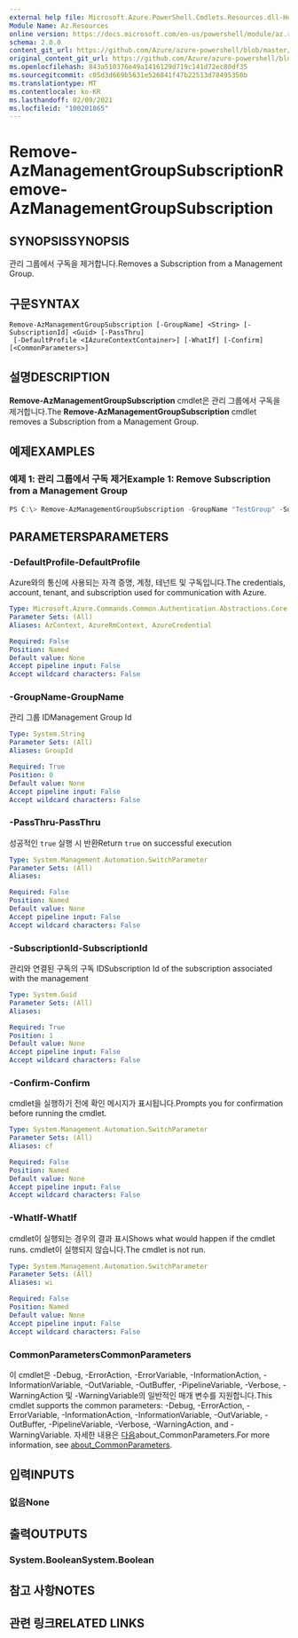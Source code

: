 ```yaml
---
external help file: Microsoft.Azure.PowerShell.Cmdlets.Resources.dll-Help.xml
Module Name: Az.Resources
online version: https://docs.microsoft.com/en-us/powershell/module/az.resources/remove-azmanagementgroupsubscription/
schema: 2.0.0
content_git_url: https://github.com/Azure/azure-powershell/blob/master/src/Resources/Resources/help/Remove-AzManagementGroupSubscription.md
original_content_git_url: https://github.com/Azure/azure-powershell/blob/master/src/Resources/Resources/help/Remove-AzManagementGroupSubscription.md
ms.openlocfilehash: 843a510376e49a1416129d719c141d72ec80df35
ms.sourcegitcommit: c05d3d669b5631e526841f47b22513d78495350b
ms.translationtype: MT
ms.contentlocale: ko-KR
ms.lasthandoff: 02/09/2021
ms.locfileid: "100201865"
---
```

# <span data-ttu-id="7b67f-101">Remove-AzManagementGroupSubscription</span><span class="sxs-lookup"><span data-stu-id="7b67f-101">Remove-AzManagementGroupSubscription</span></span>

## <span data-ttu-id="7b67f-102">SYNOPSIS</span><span class="sxs-lookup"><span data-stu-id="7b67f-102">SYNOPSIS</span></span>
<span data-ttu-id="7b67f-103">관리 그룹에서 구독을 제거합니다.</span><span class="sxs-lookup"><span data-stu-id="7b67f-103">Removes a Subscription from a Management Group.</span></span>

## <span data-ttu-id="7b67f-104">구문</span><span class="sxs-lookup"><span data-stu-id="7b67f-104">SYNTAX</span></span>

```
Remove-AzManagementGroupSubscription [-GroupName] <String> [-SubscriptionId] <Guid> [-PassThru]
 [-DefaultProfile <IAzureContextContainer>] [-WhatIf] [-Confirm] [<CommonParameters>]
```

## <span data-ttu-id="7b67f-105">설명</span><span class="sxs-lookup"><span data-stu-id="7b67f-105">DESCRIPTION</span></span>
<span data-ttu-id="7b67f-106">**Remove-AzManagementGroupSubscription** cmdlet은 관리 그룹에서 구독을 제거합니다.</span><span class="sxs-lookup"><span data-stu-id="7b67f-106">The **Remove-AzManagementGroupSubscription** cmdlet removes a Subscription from a Management Group.</span></span>

## <span data-ttu-id="7b67f-107">예제</span><span class="sxs-lookup"><span data-stu-id="7b67f-107">EXAMPLES</span></span>

### <span data-ttu-id="7b67f-108">예제 1: 관리 그룹에서 구독 제거</span><span class="sxs-lookup"><span data-stu-id="7b67f-108">Example 1: Remove Subscription from a Management Group</span></span>
```powershell
PS C:\> Remove-AzManagementGroupSubscription -GroupName "TestGroup" -SubscriptionId 2120692d-35c3-44c8-81f5-631fa7351726
```

## <span data-ttu-id="7b67f-109">PARAMETERS</span><span class="sxs-lookup"><span data-stu-id="7b67f-109">PARAMETERS</span></span>

### <span data-ttu-id="7b67f-110">-DefaultProfile</span><span class="sxs-lookup"><span data-stu-id="7b67f-110">-DefaultProfile</span></span>
<span data-ttu-id="7b67f-111">Azure와의 통신에 사용되는 자격 증명, 계정, 테넌트 및 구독입니다.</span><span class="sxs-lookup"><span data-stu-id="7b67f-111">The credentials, account, tenant, and subscription used for communication with Azure.</span></span>

```yaml
Type: Microsoft.Azure.Commands.Common.Authentication.Abstractions.Core.IAzureContextContainer
Parameter Sets: (All)
Aliases: AzContext, AzureRmContext, AzureCredential

Required: False
Position: Named
Default value: None
Accept pipeline input: False
Accept wildcard characters: False
```

### <span data-ttu-id="7b67f-112">-GroupName</span><span class="sxs-lookup"><span data-stu-id="7b67f-112">-GroupName</span></span>
<span data-ttu-id="7b67f-113">관리 그룹 ID</span><span class="sxs-lookup"><span data-stu-id="7b67f-113">Management Group Id</span></span>

```yaml
Type: System.String
Parameter Sets: (All)
Aliases: GroupId

Required: True
Position: 0
Default value: None
Accept pipeline input: False
Accept wildcard characters: False
```

### <span data-ttu-id="7b67f-114">-PassThru</span><span class="sxs-lookup"><span data-stu-id="7b67f-114">-PassThru</span></span>
<span data-ttu-id="7b67f-115">성공적인 `true` 실행 시 반환</span><span class="sxs-lookup"><span data-stu-id="7b67f-115">Return `true` on successful execution</span></span>

```yaml
Type: System.Management.Automation.SwitchParameter
Parameter Sets: (All)
Aliases:

Required: False
Position: Named
Default value: None
Accept pipeline input: False
Accept wildcard characters: False
```

### <span data-ttu-id="7b67f-116">-SubscriptionId</span><span class="sxs-lookup"><span data-stu-id="7b67f-116">-SubscriptionId</span></span>
<span data-ttu-id="7b67f-117">관리와 연결된 구독의 구독 ID</span><span class="sxs-lookup"><span data-stu-id="7b67f-117">Subscription Id of the subscription associated with the management</span></span>

```yaml
Type: System.Guid
Parameter Sets: (All)
Aliases:

Required: True
Position: 1
Default value: None
Accept pipeline input: False
Accept wildcard characters: False
```

### <span data-ttu-id="7b67f-118">-Confirm</span><span class="sxs-lookup"><span data-stu-id="7b67f-118">-Confirm</span></span>
<span data-ttu-id="7b67f-119">cmdlet을 실행하기 전에 확인 메시지가 표시됩니다.</span><span class="sxs-lookup"><span data-stu-id="7b67f-119">Prompts you for confirmation before running the cmdlet.</span></span>

```yaml
Type: System.Management.Automation.SwitchParameter
Parameter Sets: (All)
Aliases: cf

Required: False
Position: Named
Default value: None
Accept pipeline input: False
Accept wildcard characters: False
```

### <span data-ttu-id="7b67f-120">-WhatIf</span><span class="sxs-lookup"><span data-stu-id="7b67f-120">-WhatIf</span></span>
<span data-ttu-id="7b67f-121">cmdlet이 실행되는 경우의 결과 표시</span><span class="sxs-lookup"><span data-stu-id="7b67f-121">Shows what would happen if the cmdlet runs.</span></span>
<span data-ttu-id="7b67f-122">cmdlet이 실행되지 않습니다.</span><span class="sxs-lookup"><span data-stu-id="7b67f-122">The cmdlet is not run.</span></span>

```yaml
Type: System.Management.Automation.SwitchParameter
Parameter Sets: (All)
Aliases: wi

Required: False
Position: Named
Default value: None
Accept pipeline input: False
Accept wildcard characters: False
```

### <span data-ttu-id="7b67f-123">CommonParameters</span><span class="sxs-lookup"><span data-stu-id="7b67f-123">CommonParameters</span></span>
<span data-ttu-id="7b67f-124">이 cmdlet은 -Debug, -ErrorAction, -ErrorVariable, -InformationAction, -InformationVariable, -OutVariable, -OutBuffer, -PipelineVariable, -Verbose, -WarningAction 및 -WarningVariable의 일반적인 매개 변수를 지원합니다.</span><span class="sxs-lookup"><span data-stu-id="7b67f-124">This cmdlet supports the common parameters: -Debug, -ErrorAction, -ErrorVariable, -InformationAction, -InformationVariable, -OutVariable, -OutBuffer, -PipelineVariable, -Verbose, -WarningAction, and -WarningVariable.</span></span> <span data-ttu-id="7b67f-125">자세한 내용은 [다음](http://go.microsoft.com/fwlink/?LinkID=113216)about_CommonParameters.</span><span class="sxs-lookup"><span data-stu-id="7b67f-125">For more information, see [about_CommonParameters](http://go.microsoft.com/fwlink/?LinkID=113216).</span></span>

## <span data-ttu-id="7b67f-126">입력</span><span class="sxs-lookup"><span data-stu-id="7b67f-126">INPUTS</span></span>

### <span data-ttu-id="7b67f-127">없음</span><span class="sxs-lookup"><span data-stu-id="7b67f-127">None</span></span>

## <span data-ttu-id="7b67f-128">출력</span><span class="sxs-lookup"><span data-stu-id="7b67f-128">OUTPUTS</span></span>

### <span data-ttu-id="7b67f-129">System.Boolean</span><span class="sxs-lookup"><span data-stu-id="7b67f-129">System.Boolean</span></span>

## <span data-ttu-id="7b67f-130">참고 사항</span><span class="sxs-lookup"><span data-stu-id="7b67f-130">NOTES</span></span>

## <span data-ttu-id="7b67f-131">관련 링크</span><span class="sxs-lookup"><span data-stu-id="7b67f-131">RELATED LINKS</span></span>
